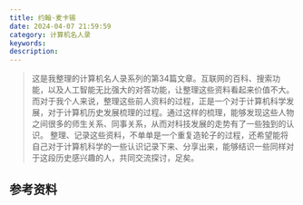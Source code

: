 ```yaml
---
title: 约翰·麦卡锡
date: 2024-04-07 21:59:59
category: 计算机名人录
keywords:
description:
---
```




> 这是我整理的计算机名人录系列的第34篇文章。互联网的百科、搜索功能，以及人工智能无比强大的对答功能，让整理这些资料看起来价值不大。而对于我个人来说，整理这些前人资料的过程，正是一个对于计算机科学发展，对于计算机历史发展梳理的过程。通过这样的梳理，能够发现这些人物之间很多的师生关系、同事关系，从而对科技发展的走势有了一些独到的认识。
> 整理、记录这些资料，不单单是一个重复造轮子的过程，还希望能将自己对于计算机科学的一些认识记录下来、分享出来，能够结识一些同样对于这段历史感兴趣的人，共同交流探讨，足矣。

## 参考资料

